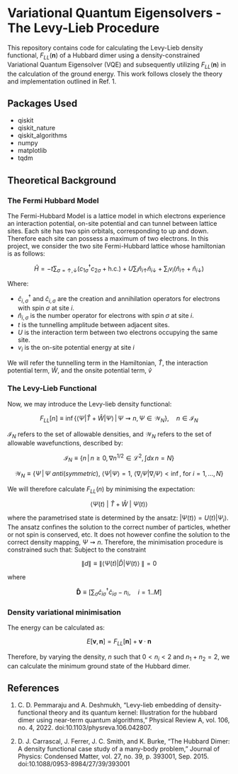 # Variational Quantum Eigensolvers - The Levy-Lieb Procedure

This repository contains code for calculating the Levy-Lieb density functional, $F_{LL}(\mathbf{n})$ of a Hubbard dimer using a density-constrained Variational Quantum Eigensolver (VQE) and subsequently utilizing $F_{LL}(\mathbf{n})$ in the calculation of the ground energy. This work follows closely the theory and implementation outlined in Ref. 1.

## Packages Used
 - qiskit
 - qiskit_nature
 - qiskit_algorithms
 - numpy
 - matplotlib
 - tqdm

## Theoretical Background

### The Fermi Hubbard Model

The Fermi-Hubbard Model is a lattice model in which electrons experience an interaction potential, on-site potential and can tunnel between lattice sites. Each site has two spin orbitals, corresponding to up and down. Therefore each site can possess a maximum of two electrons. In this project, we consider the two site Fermi-Hubbard lattice whose hamiltonian is as follows:

```math
\begin{equation}
\hat{H} = -t \sum_{\sigma=\uparrow,\downarrow} (c^\dagger_{1\sigma} c_{2\sigma} + \text{h.c.}) + U \sum_{i} \hat{n}_{i\uparrow} \hat{n}_{i\downarrow} + \sum_{i} v_i (\hat{n}_{i\uparrow} + \hat{n}_{i\downarrow}) 
\end{equation}
```
Where:
 - $\hat{c}_{i,\sigma}^\dagger$ and $\hat{c} _{i, \sigma}$ are the creation and annihilation operators for electrons with spin $\sigma$ at site $i$.
 - $\hat{n}_{i,\sigma}$ is the number operator for electrons with spin $\sigma$ at site $i$.
 - $t$ is the tunnelling amplitude between adjacent sites.
 - $U$ is the interaction term between two electrons occupying the same site.
 - $v_{i}$ is the on-site potential energy at site $i$

We will refer the tunnelling term in the Hamiltonian, $\hat{T}$, the interaction potential term, $\hat{W}$, and the onsite potential term, $\hat{v}$

### The Levy-Lieb Functional

Now, we may introduce the Levy-lieb density functional:
```math
\begin{equation}
    F_{LL}[n] \equiv \inf \left\{ \langle \Psi | \hat{T} + \hat{W} | \Psi \rangle \, \middle| \, \Psi \rightsquigarrow n, \Psi \in \mathcal{W}_N \right\}, \quad n \in \mathcal{I}_{N}
\end{equation}
```
$\mathcal{I}_{N}$ refers to the set of allowable densities, and $\mathcal{W}_N$ refers to the set of allowable wavefunctions, described by:

```math
\begin{equation}
\mathcal{I}_N \equiv \left\{ n \, | \, n \geq 0, \nabla n^{1/ 2} \in \mathcal{L}^2, \int dx \, n = N \right\}\end{equation}
```

```math
\begin{equation}
\mathcal{W}_N \equiv \left\{ \Psi \, | \, \Psi \ anti(symmetric), \ \langle \Psi | \Psi \rangle = 1, \ \langle \nabla_{i} \Psi | \nabla_{i} \Psi \rangle < \inf, \ \text{for } i = 1,...,N \right\}    
\end{equation}
```
We will therefore calculate $F_{LL}(n)$ by minimising the expectation:
```math
\begin{equation}
\langle \Psi(t) \ | \ \hat{T} + \hat{W} \ | \ \Psi(t) \rangle
\end{equation}
```
where the parametrised state is determined by the ansatz: $|\Psi(t) \rangle = U(t) |\Psi_{i} \rangle$. The ansatz confines the solution to the correct number of particles, whether or not spin is conserved, etc. It does not however confine the solution to the correct density mapping, $\Psi \rightsquigarrow n$. Therefore, the minimisation procedure is constrained such that:
Subject to the constraint 
```math
\begin{equation}
\|d\| \equiv \| \langle \Psi(t) | \hat{D} | \Psi(t) \rangle\ \|  = 0
\end{equation}
```
where  
```math
\begin{equation}
\mathbf{\hat{D}} \equiv \left[ \sum_{\sigma} \hat{c}^\dagger_{i\sigma} \hat{c}_{i\sigma} - n_i, \quad i = 1..M \right]
\end{equation}
```

### Density variational minimisation

The energy can be calculated as:
```math
\begin{equation}
E[\mathbf{v}, \mathbf{n}] = F_{LL}[\mathbf{n}] + \mathbf{v} \cdot \mathbf{n}
\end{equation}
```
Therefore, by varying the density, $n$ such that $0 < n_i < 2$ and $n_1 + n_2 = 2$, we can calculate the minimum ground state of the Hubbard dimer.


## References
1. C. D. Pemmaraju and A. Deshmukh, “Levy-lieb embedding of density-functional theory and its quantum kernel: Illustration for the hubbard dimer using near-term quantum algorithms,” Physical Review A, vol. 106, no. 4, 2022. doi:10.1103/physreva.106.042807.

2. D. J. Carrascal, J. Ferrer, J. C. Smith, and K. Burke, “The Hubbard Dimer: A density functional case study of a many-body problem,” Journal of Physics: Condensed Matter, vol. 27, no. 39, p. 393001, Sep. 2015. doi:10.1088/0953-8984/27/39/393001 

